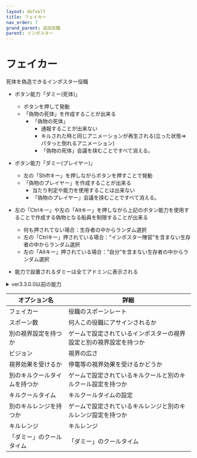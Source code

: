 ```yaml
---
layout: default
title: フェイカー
nav_order: 7
grand_parent: 追加役職
parent: インポスター
---
```


# フェイカー

死体を偽造できるインポスター役職
- ボタン能力「ダミー(死体)」
  - ボタンを押して発動
  - 「偽物の死体」を作成することが出来る
    - 「偽物の死体」
      - 通報することが出来ない
      - キルされた時と同じアニメーションが再生される(立った状態=>パタっと倒れるアニメーション)
      - 「偽物の死体」会議を挟むことですべて消える。
- ボタン能力「ダミー(プレイヤー)」
  - 左の「Shiftキー」を押しながらボタンを押すことで発動
  - 「偽物のプレイヤー」を作成することが出来る
    - 当たり判定や能力を使用することは出来ない
    - 「偽物のプレイヤー」会議を挟むことですべて消える。

- 左の「Ctrlキー」や左の「Altキー」を押しながら上記のボタン能力を使用することで作成する偽物となる船員を制限することが出来る
  - 何も押されてない場合：生存者の中からランダム選択
  - 左の「Ctrlキー」押されている場合：”インポスター陣営”を含まない生存者の中からランダム選択
  - 左の「Altキー」押されている場合：”自分”を含まない生存者の中からランダム選択
- 能力で設置されるダミーは全てアドミンに表示される

<details>
<summary>ver3.3.0.0以前の能力</summary>

* 能力「ダミー」を使用することで、死体を錬成します。
   * 「ダミー」によって錬成された死体は、キルされた時と同じアニメーションが再生される(立った状態=>パタっと倒れるアニメーション)
   * 偽造された死体を通報することはできない。
   * 偽造された死体は会議を挟むことですべて消える。
   * 死体の色は生きている人からランダムに決定される。(死体になった人の色は反映されない)

</details>



|  オプション名 |  詳細  |
| ---- | ---- |
|  フェイカー  | 役職のスポーンレート |
|  スポーン数  | 何人この役職にアサインされるか |
|  別の視界設定を持つか  |  ゲームで設定されているインポスターの視界設定と別の視界設定を持つか  |
|  ビジョン  |  視界の広さ  |
|  視界効果を受けるか  |  停電等の視界効果を受けるかどうか  |
|  別のキルクールタイムを持つか  | ゲームで設定されているキルクールと別のキルクール設定を持つか |
|  キルクールタイム  |  キルクールタイムの設定  |
|  別のキルレンジを持つか  |  ゲームで設定されているキルレンジと別のキルレンジ設定を持つか  |
|  キルレンジ  |  キルレンジ  |
|  「ダミー」のクールタイム  |  「ダミー」のクールタイム  |